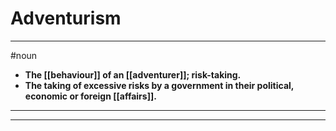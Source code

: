 # Adventurism
---
#noun
- **The [[behaviour]] of an [[adventurer]]; risk-taking.**
- **The taking of excessive risks by a government in their political, economic or foreign [[affairs]].**
---
---
